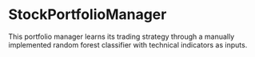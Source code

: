# StockPortfolioManager
This portfolio manager learns its trading strategy through a manually implemented random forest classifier with technical indicators as inputs.

